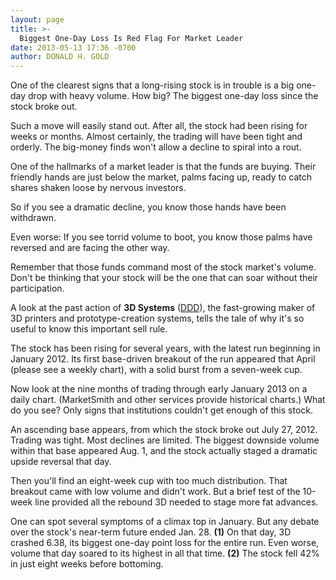 ```yaml
---
layout: page
title: >-
  Biggest One-Day Loss Is Red Flag For Market Leader
date: 2013-05-13 17:36 -0700
author: DONALD H. GOLD
---
```





One of the clearest signs that a long-rising stock is in trouble is a big one-day drop with heavy volume. How big? The biggest one-day loss since the stock broke out.


Such a move will easily stand out. After all, the stock had been rising for weeks or months. Almost certainly, the trading will have been tight and orderly. The big-money finds won't allow a decline to spiral into a rout.


One of the hallmarks of a market leader is that the funds are buying. Their friendly hands are just below the market, palms facing up, ready to catch shares shaken loose by nervous investors.


So if you see a dramatic decline, you know those hands have been withdrawn.


Even worse: If you see torrid volume to boot, you know those palms have reversed and are facing the other way.


Remember that those funds command most of the stock market's volume. Don't be thinking that your stock will be the one that can soar without their participation.


A look at the past action of **3D Systems** ([DDD](https://research.investors.com/quote.aspx?symbol=DDD)), the fast-growing maker of 3D printers and prototype-creation systems, tells the tale of why it's so useful to know this important sell rule.


The stock has been rising for several years, with the latest run beginning in January 2012. Its first base-driven breakout of the run appeared that April (please see a weekly chart), with a solid burst from a seven-week cup.


Now look at the nine months of trading through early January 2013 on a daily chart. (MarketSmith and other services provide historical charts.) What do you see? Only signs that institutions couldn't get enough of this stock.


An ascending base appears, from which the stock broke out July 27, 2012. Trading was tight. Most declines are limited. The biggest downside volume within that base appeared Aug. 1, and the stock actually staged a dramatic upside reversal that day.


Then you'll find an eight-week cup with too much distribution. That breakout came with low volume and didn't work. But a brief test of the 10-week line provided all the rebound 3D needed to stage more fat advances.


One can spot several symptoms of a climax top in January. But any debate over the stock's near-term future ended Jan. 28. **(1)** On that day, 3D crashed 6.38, its biggest one-day point loss for the entire run. Even worse, volume that day soared to its highest in all that time. **(2)** The stock fell 42% in just eight weeks before bottoming.




